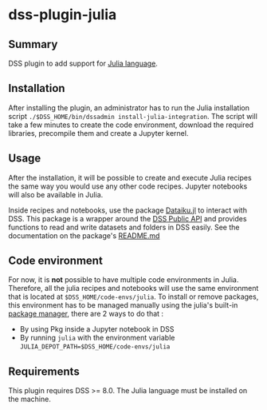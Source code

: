 # dss-plugin-julia

## Summary
DSS plugin to add support for [Julia language](https://julialang.org/).


## Installation

After installing the plugin, an administrator has to run the Julia installation script `./$DSS_HOME/bin/dssadmin install-julia-integration`. The script will take a few minutes to create the code environment, download the required libraries, precompile them and create a Jupyter kernel.


## Usage

After the installation, it will be possible to create and execute Julia recipes the same way you would use any other code recipes. Jupyter notebooks will also be available in Julia.

Inside recipes and notebooks, use the package [Dataiku.jl](https://github.com/dataiku/Dataiku.jl) to interact with DSS. This package is a wrapper around the [DSS Public API](https://doc.dataiku.com/dss/api/7.0/rest/) and provides functions to read and write datasets and folders in DSS easily. See the documentation on the package's [README.md](https://github.com/dataiku/Dataiku.jl/blob/master/README.md)

## Code environment

For now, it is **not** possible to have multiple code environments in Julia. Therefore, all the julia recipes and notebooks will use the same environment that is located at `$DSS_HOME/code-envs/julia`. To install or remove packages, this environment has to be managed manually using the julia's built-in [package manager](https://docs.julialang.org/en/v1/stdlib/Pkg/index.html), there are 2 ways to do that : 

* By using Pkg inside a Jupyter notebook in DSS
* By running `julia` with the environment variable `JULIA_DEPOT_PATH=$DSS_HOME/code-envs/julia`


## Requirements

This plugin requires DSS >= 8.0.
The Julia language must be installed on the machine.
